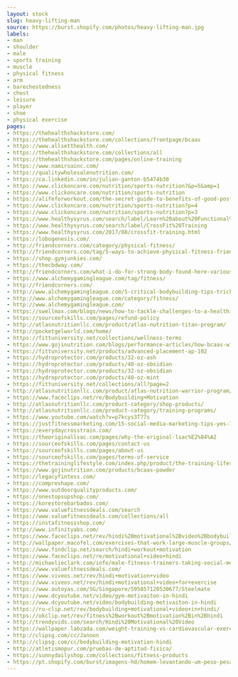 ```yaml
---
layout: stock
slug: heavy-lifting-man
source: https://burst.shopify.com/photos/heavy-lifting-man.jpg
labels:
- man
- shoulder
- male
- sports training
- muscle
- physical fitness
- arm
- barechestedness
- chest
- leisure
- player
- shoe
- physical exercise
pages:
- https://thehealthshackstore.com/
- https://thehealthshackstore.com/collections/frontpage/bcaas
- https://www.allsetthealth.com/
- https://thehealthshackstore.com/collections/all
- https://thehealthshackstore.com/pages/online-training
- https://www.namirsainc.com/
- https://qualitywholesalenutrition.com/
- https://ca.linkedin.com/in/julian-ganton-b5474b30
- https://www.clickoncare.com/nutrition/sports-nutrition?&p=5&amp=1
- https://www.clickoncare.com/nutrition/sports-nutrition
- https://alifeforworkout.com/the-secret-guide-to-benefits-of-good-posture/
- https://www.clickoncare.com/nutrition/sports-nutrition?p=4
- https://www.clickoncare.com/nutrition/sports-nutrition?p=3
- https://www.healthysyrus.com/search/label/Learn%20about%20Functional%20Training
- https://www.healthysyrus.com/search/label/CrossFit%20Training
- https://www.healthysyrus.com/2017/08/crossfit-training.html
- https://lobogenesis.com/
- http://friendcorners.com/category/physical-fitness/
- http://friendcorners.com/tag/5-ways-to-achieve-physical-fitness-friendcorners/
- https://shop.gymjunkies.com/
- https://thecbdway.com/
- http://friendcorners.com/what-i-do-for-strong-body-found-here-various-steps-and-rules-to-maintain-our-physical-fitness-by-doing-exercise/
- https://www.alchemygamingleague.com/tag/fitness/
- http://friendcorners.com/
- http://www.alchemygamingleague.com/5-critical-bodybuilding-tips-tricks/
- http://www.alchemygamingleague.com/category/fitness/
- http://www.alchemygamingleague.com/
- https://swellmax.com/blogs/news/how-to-tackle-challenges-to-a-healthier-lifestyle-and-win
- https://sourceofskills.com/pages/refund-policy
- http://atlasnutritionllc.com/product/atlas-nutrition-titan-program/
- http://pocketgelworld.com/home/
- https://fittuniversity.net/collections/wellness-terms
- https://www.gojinutrition.com/blogs/performance-articles/how-bcaas-will-improve-your-performance
- https://fittuniversity.net/products/advanced-placement-ap-102
- https://hydroprotector.com/products/32-oz-ash
- https://hydroprotector.com/products/40-oz-obsidian
- https://hydroprotector.com/products/32-oz-obsidian
- https://hydroprotector.com/products/40-oz-mint
- https://fittuniversity.net/collections/all?page=2
- http://atlasnutritionllc.com/product/atlas-nutrition-warrior-program/
- https://www.faceclips.net/re/Bodybuilding+Motivation
- http://atlasnutritionllc.com/product-category/shop-products/
- http://atlasnutritionllc.com/product-category/training-programs/
- https://www.youtube.com/watch?v=p7kcys3T77s
- https://justfitnessmarketing.com/15-social-media-marketing-tips-yes-15-to-grow-your-training-business/
- https://everydaycrosstrain.com/
- https://theoriginallsac.com/pages/why-the-original-lsac%E2%84%A2
- https://sourceofskills.com/pages/contact-us
- https://sourceofskills.com/pages/about-us
- https://sourceofskills.com/pages/terms-of-service
- https://thetraininglifestyle.com/index.php/product/the-training-lifestyle-comprehensive-diet-plan/
- https://www.gojinutrition.com/products/bcaas-powder
- https://legacyfintess.com/
- https://compreshape.com/
- https://www.outdoorqualityproducts.com/
- https://onestopsupshop.com/
- https://korestorebarbados.com/
- https://www.valuefitnessdeals.com/search
- https://www.valuefitnessdeals.com/collections/all
- https://instafitnessshop.com/
- http://www.infinityabs.com/
- https://www.faceclips.net/rev/hindi%2Bmotivational%2Bvideo%2Bbodybuilding
- http://wallpaper.macofel.com/exercises-that-work-large-muscle-groups/
- https://www.findclip.net/search/hindi+workout+motivation
- https://www.faceclips.net/re/motivational+video+hindi
- http://michaelieclark.com/info/male-fitness-trainers-taking-social-media
- https://www.valuefitnessdeals.com/
- https://www.viveos.net/rev/hindi+motivation+video
- https://www.viveos.net/rev/hindi+motivational+video+for+exercise
- https://www.autoyas.com/SG/Singapore/595857120530677/Steelmate
- https://www.dcyoutube.net/video/gym-motivaiton-in-hindi
- https://www.dcyoutube.net/video/bodybuilding-motivaiton-in-hindi
- https://ru-clip.net/rev/bodybuilding+motivational+video+in+hindi/
- https://okclip.net/rev/fitness%2Bworkout%2Bmotivation%2Bin%2Bhindi
- http://trendyvids.com/search/Hindi%20Motivational%20Video
- https://wallpaper.labzada.com/weight-training-vs-cardiovascular-exercise/
- http://clipsg.com/cc/Janoon
- http://clipsg.com/cc/bodybuilding-motivation-hindi
- http://atletismopur.com/pruebas-de-aptitud-fisica/
- https://sunnydailyshop.com/collections/fitness-products
- https://pt.shopify.com/burst/imagens-hd/homem-levantando-um-peso-pesado
---
```

